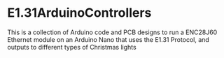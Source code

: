 # E1.31ArduinoControllers
This is a collection of Arduino code and PCB designs to run a ENC28J60 Ethernet module on an Arduino Nano that uses the E1.31 Protocol, and outputs to different types of Christmas lights
